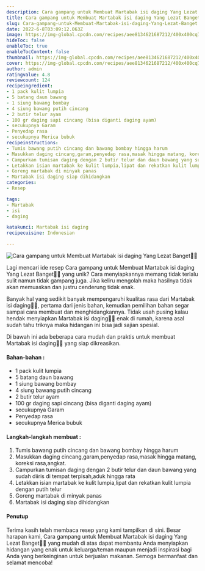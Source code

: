 ```yaml
---
description: Cara gampang untuk Membuat Martabak isi daging Yang Lezat Banget"
title: Cara gampang untuk Membuat Martabak isi daging Yang Lezat Banget
slug: Cara-gampang-untuk-Membuat-Martabak-isi-daging-Yang-Lezat-Banget
date: 2022-6-8T03:09:12.063Z
image: https://img-global.cpcdn.com/recipes/aee8134621687212/400x400cq70/photo.jpg
hideToc: false
enableToc: true
enableTocContent: false
thumbnail: https://img-global.cpcdn.com/recipes/aee8134621687212/400x400cq70/photo.jpg
cover: https://img-global.cpcdn.com/recipes/aee8134621687212/400x400cq70/photo.jpg
author: admin
ratingvalue: 4.8
reviewcount: 124
recipeingredient:
- 1 pack kulit lumpia
- 5 batang daun bawang
- 1 siung bawang bombay
- 4 siung bawang putih cincang
- 2 butir telur ayam
- 100 gr daging sapi cincang (bisa diganti daging ayam)
- secukupnya Garam
- Penyedap rasa
- secukupnya Merica bubuk
recipeinstructions:
- Tumis bawang putih cincang dan bawang bombay hingga harum
- Masukkan daging cincang,garam,penyedap rasa,masak hingga matang, koreksi rasa,angkat.
- Campurkan tumisan daging dengan 2 butir telur dan daun bawang yang sudah diiris di tempat terpisah,aduk hingga rata
- Letakkan isian martabak ke kulit lumpia,lipat dan rekatkan kulit lumpia dengan putih telur
- Goreng martabak di minyak panas
- Martabak isi daging siap dihidangkan
categories:
- Resep

tags:
- Martabak
- isi
- daging

katakunci: Martabak isi daging
recipecuisine: Indonesian

---
```


![Cara gampang untuk Membuat Martabak isi daging Yang Lezat Banget👩‍🍳](https://img-global.cpcdn.com/recipes/aee8134621687212/400x400cq70/photo.jpg)

Lagi mencari ide resep Cara gampang untuk Membuat Martabak isi daging Yang Lezat Banget👩‍🍳 yang unik? Cara menyiapkannya memang tidak terlalu sulit namun tidak gampang juga. Jika keliru mengolah maka hasilnya tidak akan memuaskan dan justru cenderung tidak enak.

Banyak hal yang sedikit banyak mempengaruhi kualitas rasa dari Martabak isi daging👩‍🍳, pertama dari jenis bahan, kemudian pemilihan bahan segar sampai cara membuat dan menghidangkannya. Tidak usah pusing kalau hendak menyiapkan Martabak isi daging👩‍🍳 enak di rumah, karena asal sudah tahu triknya maka hidangan ini bisa jadi sajian spesial.

Di bawah ini ada beberapa cara mudah dan praktis untuk membuat Martabak isi daging👩‍🍳 yang siap dikreasikan.

<!--inarticleads1-->

#### Bahan-bahan :

- 1 pack kulit lumpia
- 5 batang daun bawang
- 1 siung bawang bombay
- 4 siung bawang putih cincang
- 2 butir telur ayam
- 100 gr daging sapi cincang (bisa diganti daging ayam)
- secukupnya Garam
- Penyedap rasa
- secukupnya Merica bubuk

<!--inarticleads2-->

#### Langkah-langkah membuat :

1. Tumis bawang putih cincang dan bawang bombay hingga harum
1. Masukkan daging cincang,garam,penyedap rasa,masak hingga matang, koreksi rasa,angkat.
1. Campurkan tumisan daging dengan 2 butir telur dan daun bawang yang sudah diiris di tempat terpisah,aduk hingga rata
1. Letakkan isian martabak ke kulit lumpia,lipat dan rekatkan kulit lumpia dengan putih telur
1. Goreng martabak di minyak panas
1. Martabak isi daging siap dihidangkan

#### Penutup

Terima kasih telah membaca resep yang kami tampilkan di sini. Besar harapan kami, Cara gampang untuk Membuat Martabak isi daging Yang Lezat Banget👩‍🍳 yang mudah di atas dapat membantu Anda menyiapkan hidangan yang enak untuk keluarga/teman maupun menjadi inspirasi bagi Anda yang berkeinginan untuk berjualan makanan. Semoga bermanfaat dan selamat mencoba!